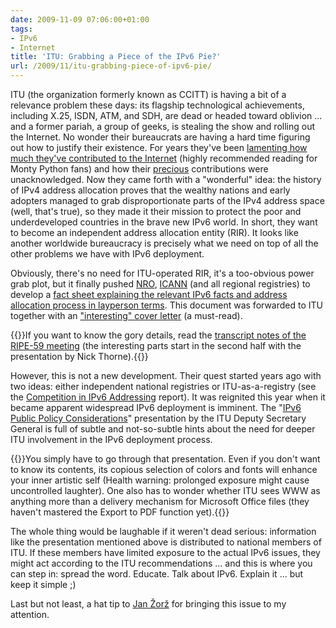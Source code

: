```yaml
---
date: 2009-11-09 07:06:00+01:00
tags:
- IPv6
- Internet
title: 'ITU: Grabbing a Piece of the IPv6 Pie?'
url: /2009/11/itu-grabbing-piece-of-ipv6-pie/
---
```

ITU (the organization formerly known as CCITT) is having a bit of a relevance problem these days: its flagship technological achievements, including X.25, ISDN, ATM, and SDH, are dead or headed toward oblivion ... and a former pariah, a group of geeks, is stealing the show and rolling out the Internet. No wonder their bureaucrats are having a hard time figuring out how to justify their existence. For years they've been [lamenting how much they've contributed to the Internet](http://www.itu.int/ITU-T/tsb-director/itut-wsis/files/zhao-netgov01.doc) (highly recommended reading for Monty Python fans) and how their [precious](http://www.youtube.com/watch?v=Gk4Ntcq5uNg) contributions were unacknowledged. Now they came forth with a "wonderful" idea: the history of IPv4 address allocation proves that the wealthy nations and early adopters managed to grab disproportionate parts of the IPv4 address space (well, that's true), so they made it their mission to protect the poor and underdeveloped countries in the brave new IPv6 world. In short, they want to become an independent address allocation entity (RIR). It looks like another worldwide bureaucracy is precisely what we need on top of all the other problems we have with IPv6 deployment.
<!--more-->
Obviously, there's no need for ITU-operated RIR, it's a too-obvious power grab plot, but it finally pushed [NRO](http://www.nro.net/), [ICANN](http://www.icann.org/) (and all regional registries) to develop a [fact sheet explaining the relevant IPv6 facts and address allocation process in layperson terms](http://www.nro.net/documents/nro50.html). This document was forwarded to ITU together with an ["interesting" cover letter](http://ipv6.go6.si/wp-content/uploads/2009/11/NT_to_Malcolm_Johnson_21-10.pdf) (a must-read).

{{<note info>}}If you want to know the gory details, read the [transcript notes of the RIPE-59 meeting](http://www.ripe.net/ripe/meetings/ripe-59/steno-transcripts.php?steno=Main-091007PM1) (the interesting parts start in the second half with the presentation by Nick Thorne).{{</note>}}

However, this is not a new development. Their quest started years ago with two ideas: either independent national registries or ITU-as-a-registry (see the [Competition in IPv6 Addressing](http://www.internetgovernance.org/pdf/igp-v6.pdf) report). It was reignited this year when it became apparent widespread IPv6 deployment is imminent. The "[IPv6 Public Policy Considerations](https://www.itu.int/osg/dsg/speeches/2009/apr15.ppt)" presentation by the ITU Deputy Secretary General is full of subtle and not-so-subtle hints about the need for deeper ITU involvement in the IPv6 deployment process.

{{<note info>}}You simply have to go through that presentation. Even if you don't want to know its contents, its copious selection of colors and fonts will enhance your inner artistic self (Health warning: prolonged exposure might cause uncontrolled laughter). One also has to wonder whether ITU sees WWW as anything more than a delivery mechanism for Microsoft Office files (they haven't mastered the Export to PDF function yet).{{</note>}}

The whole thing would be laughable if it weren't dead serious: information like the presentation mentioned above is distributed to national members of ITU. If these members have limited exposure to the actual IPv6 issues, they might act according to the ITU recommendations ... and this is where you can step in: spread the word. Educate. Talk about IPv6. Explain it ... but keep it simple ;)

Last but not least, a hat tip to [Jan Žorž](http://www.pragma.si/) for bringing this issue to my attention.